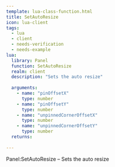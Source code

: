 ```yaml
---
template: lua-class-function.html
title: SetAutoResize
icon: lua-client
tags:
  - lua
  - client
  - needs-verification
  - needs-example
lua:
  library: Panel
  function: SetAutoResize
  realm: client
  description: "Sets the auto resize"
  
  arguments:
    - name: "pinOffsetX"
      type: number
    - name: "pinOffsetY"
      type: number
    - name: "unpinnedCornerOffsetX"
      type: number
    - name: "unpinnedCornerOffsetY"
      type: number
  returns:
    
---
```


<div class="lua__search__keywords">
Panel:SetAutoResize &#x2013; Sets the auto resize
</div>
